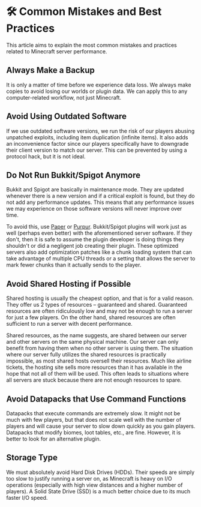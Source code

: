 # 🛠 Common Mistakes and Best Practices

This article aims to explain the most common mistakes and practices related to Minecraft server performance.

## Always **Make a Backup**

It is only a matter of time before we experience data loss. We always make copies to avoid losing our worlds or plugin data. We can apply this to any computer-related workflow, not just Minecraft.

## Avoid Using Outdated Software

If we use outdated software versions, we run the risk of our players abusing unpatched exploits, including item duplication (infinite items). It also adds an inconvenience factor since our players specifically have to downgrade their client version to match our server. This can be prevented by using a protocol hack, but it is not ideal.

## Do Not Run Bukkit/Spigot Anymore

Bukkit and Spigot are basically in maintenance mode. They are updated whenever there is a new version and if a critical exploit is found, but they do not add any performance updates. This means that any performance issues we may experience on those software versions will never improve over time.

To avoid this, use [Paper](https://papermc.io/downloads) or [Purpur](https://purpurmc.org/downloads). Bukkit/Spigot plugins will work just as well (perhaps even better) with the aforementioned server software. If they don't, then it is safe to assume the plugin developer is doing things they shouldn't or did a negligent job creating their plugin. These optimized servers also add optimization patches like a chunk loading system that can take advantage of multiple CPU threads or a setting that allows the server to mark fewer chunks than it actually sends to the player.

## Avoid Shared Hosting if Possible

Shared hosting is usually the cheapest option, and that is for a valid reason. They offer us 2 types of resources – guaranteed and shared. Guaranteed resources are often ridiculously low and may not be enough to run a server for just a few players. On the other hand, shared resources are often sufficient to run a server with decent performance.

Shared resources, as the name suggests, are shared between our server and other servers on the same physical machine. Our server can only benefit from having them when no other server is using them. The situation where our server fully utilizes the shared resources is practically impossible, as most shared hosts oversell their resources. Much like airline tickets, the hosting site sells more resources than it has available in the hope that not all of them will be used. This often leads to situations where all servers are stuck because there are not enough resources to spare.

## Avoid Datapacks that Use Command Functions

Datapacks that execute commands are extremely slow. It might not be much with few players, but that does not scale well with the number of players and will cause your server to slow down quickly as you gain players. Datapacks that modify biomes, loot tables, etc., are fine. However, it is better to look for an alternative plugin.

## Storage Type

We must absolutely avoid Hard Disk Drives (HDDs). Their speeds are simply too slow to justify running a server on, as Minecraft is heavy on I/O operations (especially with high view distances and a higher number of players). A Solid State Drive (SSD) is a much better choice due to its much faster I/O speed.
